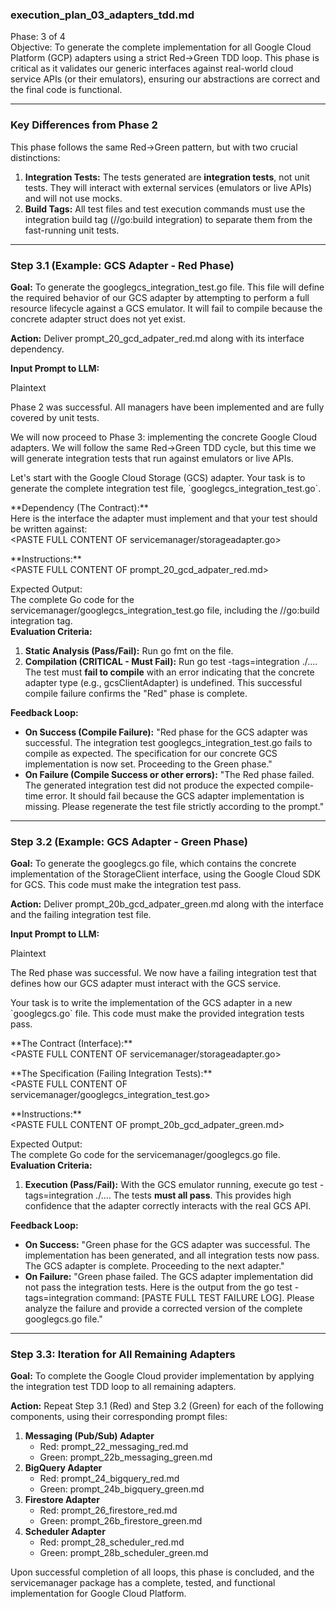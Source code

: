 ### **execution\_plan\_03\_adapters\_tdd.md**

Phase: 3 of 4  
Objective: To generate the complete implementation for all Google Cloud Platform (GCP) adapters using a strict Red-\>Green TDD loop. This phase is critical as it validates our generic interfaces against real-world cloud service APIs (or their emulators), ensuring our abstractions are correct and the final code is functional.

---

### **Key Differences from Phase 2**

This phase follows the same Red-\>Green pattern, but with two crucial distinctions:

1. **Integration Tests:** The tests generated are **integration tests**, not unit tests. They will interact with external services (emulators or live APIs) and will not use mocks.
2. **Build Tags:** All test files and test execution commands must use the integration build tag (//go:build integration) to separate them from the fast-running unit tests.

---

### **Step 3.1 (Example: GCS Adapter \- Red Phase)**

**Goal:** To generate the googlegcs\_integration\_test.go file. This file will define the required behavior of our GCS adapter by attempting to perform a full resource lifecycle against a GCS emulator. It will fail to compile because the concrete adapter struct does not yet exist.

**Action:** Deliver prompt\_20\_gcd\_adpater\_red.md along with its interface dependency.

**Input Prompt to LLM:**

Plaintext

Phase 2 was successful. All managers have been implemented and are fully covered by unit tests.

We will now proceed to Phase 3: implementing the concrete Google Cloud adapters. We will follow the same Red-\>Green TDD cycle, but this time we will generate integration tests that run against emulators or live APIs.

Let's start with the Google Cloud Storage (GCS) adapter. Your task is to generate the complete integration test file, \`googlegcs\_integration\_test.go\`.

\*\*Dependency (The Contract):\*\*  
Here is the interface the adapter must implement and that your test should be written against:  
\<PASTE FULL CONTENT OF servicemanager/storageadapter.go\>

\*\*Instructions:\*\*  
\<PASTE FULL CONTENT OF prompt\_20\_gcd\_adpater\_red.md\>

Expected Output:  
The complete Go code for the servicemanager/googlegcs\_integration\_test.go file, including the //go:build integration tag.  
**Evaluation Criteria:**

1. **Static Analysis (Pass/Fail):** Run go fmt on the file.
2. **Compilation (CRITICAL \- Must Fail):** Run go test \-tags=integration ./.... The test must **fail to compile** with an error indicating that the concrete adapter type (e.g., gcsClientAdapter) is undefined. This successful compile failure confirms the "Red" phase is complete.

**Feedback Loop:**

* **On Success (Compile Failure):** "Red phase for the GCS adapter was successful. The integration test googlegcs\_integration\_test.go fails to compile as expected. The specification for our concrete GCS implementation is now set. Proceeding to the Green phase."
* **On Failure (Compile Success or other errors):** "The Red phase failed. The generated integration test did not produce the expected compile-time error. It should fail because the GCS adapter implementation is missing. Please regenerate the test file strictly according to the prompt."

---

### **Step 3.2 (Example: GCS Adapter \- Green Phase)**

**Goal:** To generate the googlegcs.go file, which contains the concrete implementation of the StorageClient interface, using the Google Cloud SDK for GCS. This code must make the integration test pass.

**Action:** Deliver prompt\_20b\_gcd\_adpater\_green.md along with the interface and the failing integration test file.

**Input Prompt to LLM:**

Plaintext

The Red phase was successful. We now have a failing integration test that defines how our GCS adapter must interact with the GCS service.

Your task is to write the implementation of the GCS adapter in a new \`googlegcs.go\` file. This code must make the provided integration tests pass.

\*\*The Contract (Interface):\*\*  
\<PASTE FULL CONTENT OF servicemanager/storageadapter.go\>

\*\*The Specification (Failing Integration Tests):\*\*  
\<PASTE FULL CONTENT OF servicemanager/googlegcs\_integration\_test.go\>

\*\*Instructions:\*\*  
\<PASTE FULL CONTENT OF prompt\_20b\_gcd\_adpater\_green.md\>

Expected Output:  
The complete Go code for the servicemanager/googlegcs.go file.  
**Evaluation Criteria:**

1. **Execution (Pass/Fail):** With the GCS emulator running, execute go test \-tags=integration ./.... The tests **must all pass**. This provides high confidence that the adapter correctly interacts with the real GCS API.

**Feedback Loop:**

* **On Success:** "Green phase for the GCS adapter was successful. The implementation has been generated, and all integration tests now pass. The GCS adapter is complete. Proceeding to the next adapter."
* **On Failure:** "Green phase failed. The GCS adapter implementation did not pass the integration tests. Here is the output from the go test \-tags=integration command: \[PASTE FULL TEST FAILURE LOG\]. Please analyze the failure and provide a corrected version of the complete googlegcs.go file."

---

### **Step 3.3: Iteration for All Remaining Adapters**

**Goal:** To complete the Google Cloud provider implementation by applying the integration test TDD loop to all remaining adapters.

**Action:** Repeat Step 3.1 (Red) and Step 3.2 (Green) for each of the following components, using their corresponding prompt files:

1. **Messaging (Pub/Sub) Adapter**
    * Red: prompt\_22\_messaging\_red.md
    * Green: prompt\_22b\_messaging\_green.md
2. **BigQuery Adapter**
    * Red: prompt\_24\_bigquery\_red.md
    * Green: prompt\_24b\_bigquery\_green.md
3. **Firestore Adapter**
    * Red: prompt\_26\_firestore\_red.md
    * Green: prompt\_26b\_firestore\_green.md
4. **Scheduler Adapter**
    * Red: prompt\_28\_scheduler\_red.md
    * Green: prompt\_28b\_scheduler\_green.md

Upon successful completion of all loops, this phase is concluded, and the servicemanager package has a complete, tested, and functional implementation for Google Cloud Platform.
